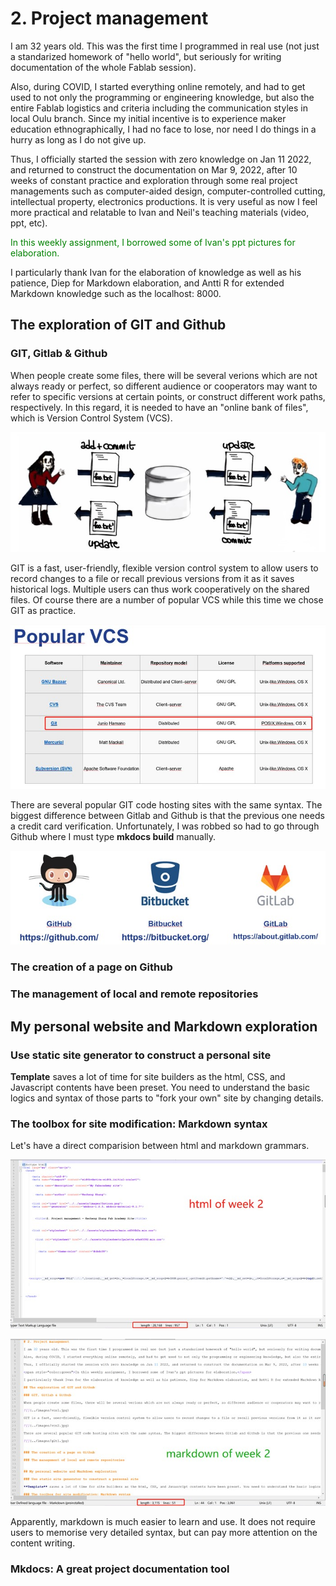 # 2. Project management

I am 32 years old. This was the first time I programmed in real use (not just a standarized homework of "hello world", but seriously for writing documentation of the whole Fablab session).  

Also, during COVID, I started everything online remotely, and had to get used to not only the programming or engineering knowledge, but also the entire Fablab logistics and criteria including the communication styles in local Oulu branch. Since my initial incentive is to experience maker education ethnographically, I had no face to lose, nor need I do things in a hurry as long as I do not give up.  

Thus, I officially started the session with zero knowledge on Jan 11 2022, and returned to construct the documentation on Mar 9, 2022, after 10 weeks of constant practice and exploration through some real project managements such as computer-aided design, computer-controlled cutting, intellectual property, electronics productions. It is very useful as now I feel more practical and relatable to Ivan and Neil's teaching materials (video, ppt, etc).  

<span style="color:green">In this weekly assignment, I borrowed some of Ivan's ppt pictures for elaboration.</span>   
     
I particularly thank Ivan for the elaboration of knowledge as well as his patience, Diep for Markdown elaboration, and Antti R for extended Markdown knowledge such as the localhost: 8000.  
 
## The exploration of GIT and Github  

### GIT, Gitlab & Github  

When people create some files, there will be several verions which are not always ready or perfect, so different audience or cooperators may want to refer to specific versions at certain points, or construct different work paths, respectively. In this regard, it is needed to have an "online bank of files", which is Version Control System (VCS).  

![](../images/vcs1.jpg)

GIT is a fast, user-friendly, flexible version control system to allow users to record changes to a file or recall previous versions from it as it saves historical logs. Multiple users can thus work cooperatively on the shared files. Of course there are a number of popular VCS while this time we chose GIT as practice.  
   
![](../images/vcs2.jpg)  

There are several popular GIT code hosting sites with the same syntax. The biggest difference between Gitlab and Github is that the previous one needs a credit card verification. Unfortunately, I was robbed so had to go through Github where I must type **mkdocs build** manually.  

![](../images/git1.jpg)  


### The creation of a page on Github  

### The management of local and remote repositories  


## My personal website and Markdown exploration

### Use static site generator to construct a personal site  

**Template** saves a lot of time for site builders as the html, CSS, and Javascript contents have been preset. You need to understand the basic logics and syntax of those parts to "fork your own" site by changing details.   

### The toolbox for site modification: Markdown syntax  

Let's have a direct comparision between html and markdown grammars.  

![](../images/markdown1.jpg)  

![](../images/markdown2.jpg)  

Apparently, markdown is much easier to learn and use. It does not require users to memorise very detailed syntax, but can pay more attention on the content writing.  

### Mkdocs: A great project documentation tool  




